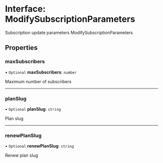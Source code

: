 # Interface: ModifySubscriptionParameters

Subscription update parameters
 ModifySubscriptionParameters

## Properties

### maxSubscribers

• `Optional` **maxSubscribers**: `number`

Maximum number of subscribers

___

### planSlug

• `Optional` **planSlug**: `string`

Plan slug

___

### renewPlanSlug

• `Optional` **renewPlanSlug**: `string`

Renew plan slug
